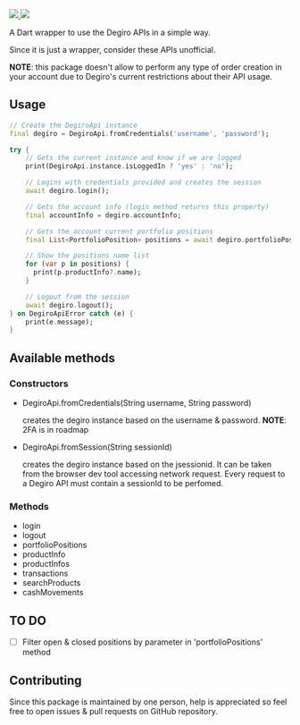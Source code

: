 <a href="https://pub.dev/packages/degiro_api">
  <img src="https://img.shields.io/pub/v/degiro_api">
</a>
<a href="https://github.com/marcoredz/degiro_api/blob/master/LICENSE">
  <img src="https://img.shields.io/github/license/isar/isar?color=%23007A88&labelColor=333940&logo=apache">
</a>

A Dart wrapper to use the Degiro APIs in a simple way.

Since it is just a wrapper, consider these APIs unofficial.

**NOTE**: this package doesn't allow to perform any type of order creation in your account due to Degiro's current restrictions about their API usage.

## Usage
```dart
// Create the DegiroApi instance
final degiro = DegiroApi.fromCredentials('username', 'password');

try {
    // Gets the current instance and know if we are logged
    print(DegiroApi.instance.isLoggedIn ? 'yes' : 'no');

    // Logins with credentials provided and creates the session
    await degiro.login();

    // Gets the account info (login method returns this property)
    final accountInfo = degiro.accountInfo;

    // Gets the account current portfolio positions
    final List<PortfolioPosition> positions = await degiro.portfolioPositions();

    // Show the positions name list
    for (var p in positions) {
      print(p.productInfo?.name);
    }

    // Logout from the session
    await degiro.logout();
} on DegiroApiError catch (e) {
    print(e.message);
}
```

## Available methods

### Constructors

- DegiroApi.fromCredentials(String username, String password)

  creates the degiro instance based on the username & password. **NOTE**: 2FA is in roadmap
- DegiroApi.fromSession(String sessionId)
  
  creates the degiro instance based on the jsessionid. It can be taken from the browser dev tool accessing network request. Every request to a Degiro API must contain a sessionId to be perfomed.

### Methods

- login
- logout
- portfolioPositions
- productInfo
- productInfos
- transactions
- searchProducts
- cashMovements

## TO DO
- [ ] Filter open & closed positions by parameter in 'portfolioPositions' method

## Contributing

Since this package is maintained by one person, help is appreciated so feel free to open issues & pull requests on GitHub repository.
